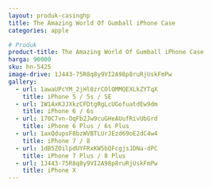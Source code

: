 ```yaml
---
layout: produk-casinghp
title: The Amazing World Of Gumball iPhone Case
categories: apple

# Produk
product-title: The Amazing World Of Gumball iPhone Case
harga: 90000
sku: hn-5425
image-drive: 1J443-75R8q8y9VI2A98p8ruRjUskFmPw
gallery:
  - url: 1awaUPcYM_2jHl8zrCOlOMMQEXLkZYTqX
    title: iPhone 5 / 5s / SE
  - url: 1W1AxKJJXkzCFDtgRgLcUGofuatdEw9dm
    title: iPhone 6 / 6s
  - url: 170C7vn-OqFb2Jw9cuGHeAUufRivUbGrd
    title: iPhone 6 Plus / 6s Plus
  - url: 1axQdupsF8bzWVBTLUrJEzd69oE2dC4w4
    title: iPhone 7 / 8
  - url: 1dB5ZOilpdUYFRxKW5bQFcgjsJDNa-dPC
    title: iPhone 7 Plus / 8 Plus
  - url: 1J443-75R8q8y9VI2A98p8ruRjUskFmPw
    title: iPhone X
---
```

